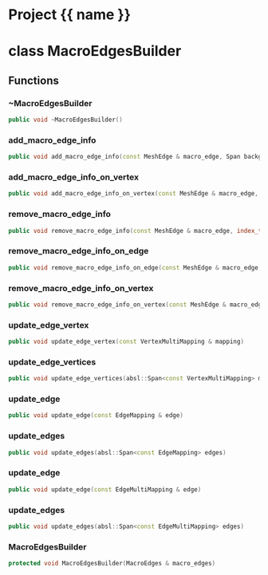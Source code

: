 <script setup>
import {useRoute} from 'vitepress'
const {path} = useRoute()
const tokens = path.split('/')
const words = tokens[2].split('-');
for (let i = 0; i < words.length; i++) {
    words[i] = words[i].charAt(0).toUpperCase() + words[i].slice(1);
    words[i] = words[i].replace('geode', 'Geode')
}
const name = words.join('-');
</script>
# Project {{ name }}

# class MacroEdgesBuilder


## Functions

### ~MacroEdgesBuilder

```cpp
public void ~MacroEdgesBuilder()
```


### add_macro_edge_info

```cpp
public void add_macro_edge_info(const MeshEdge & macro_edge, Span background_surface_edge_ids)
```


### add_macro_edge_info_on_vertex

```cpp
public void add_macro_edge_info_on_vertex(const MeshEdge & macro_edge, index_t background_surface_vertex_id)
```


### remove_macro_edge_info

```cpp
public void remove_macro_edge_info(const MeshEdge & macro_edge, index_t background_surface_edge_id)
```


### remove_macro_edge_info_on_edge

```cpp
public void remove_macro_edge_info_on_edge(const MeshEdge & macro_edge, index_t background_surface_edge_id)
```


### remove_macro_edge_info_on_vertex

```cpp
public void remove_macro_edge_info_on_vertex(const MeshEdge & macro_edge, index_t background_surface_vertex_id)
```


### update_edge_vertex

```cpp
public void update_edge_vertex(const VertexMultiMapping & mapping)
```


### update_edge_vertices

```cpp
public void update_edge_vertices(absl::Span<const VertexMultiMapping> mappings)
```


### update_edge

```cpp
public void update_edge(const EdgeMapping & edge)
```


### update_edges

```cpp
public void update_edges(absl::Span<const EdgeMapping> edges)
```


### update_edge

```cpp
public void update_edge(const EdgeMultiMapping & edge)
```


### update_edges

```cpp
public void update_edges(absl::Span<const EdgeMultiMapping> edges)
```


### MacroEdgesBuilder

```cpp
protected void MacroEdgesBuilder(MacroEdges & macro_edges)
```




